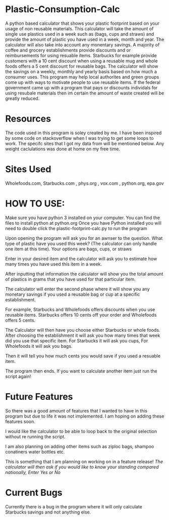 # Plastic-Consumption-Calc
A python based calculator that shows your plastic footprint based on your usage of non reusable materials.
This calculator will take the amount of single use plastics used in a week such as (bags, cups and straws) and provide the amount of plastic you have used in a week, month and year. 
The calculator will also take into account any monentary savings. A majority of coffee and grocery establishments provide discounts and or reimbursements for using resuable items. Starbucks for example provide customers with a 10 cent discount when using a reusable mug and whole foods offers a 5 cent discount for reusable bags. The calculator will show the savings on a weekly, monthly and yearly basis based on how much a consumer uses.
This program may help local authorites and green groups come up with ways to motivate people to use reusable items. If the federal government came up with a program that pays or discounts individals for using resubale materials then im certain the amount of waste created will be greatly reduced. 


# Resources
The code used in this program is soley created by me. I have been inspired by some code on stackoverflow when I was trying to get some loops to work. The specifc sites that I got my data from will be mentioned below. Any weight caclulations was done at home on my free time. 

# Sites Used 
Wholefoods.com, Starbucks.com , phys.org , vox.com , python.org, epa.gov

# HOW TO USE:
Make sure you have python 3 installed on your computer.
You can find the files to install python at python.org
Once you have Python installed you will need to double click the plastic-footprint-calc.py to run the program

Upon opening the program will ask you for an awnser to the question. What type of plastic have you used this week? (The calculator can only handle one item at this time). Your options are bags, cups, or straws

Enter in your desired item and the calculator will ask you to estimate how many times you have used this item in a week.

After inputting that information the calculator will show you the total amount of plastics in grams that you have used for that particular item.

The calculator will enter the second phase where it will show you any monetary savings if you used a reusable bag or cup at a specific establishment.

For example, Starbucks and Wholefoods offers discounts when you use reusable items. Starbucks offers 10 cents off your order and Wholefoods offers 5 cents.

The Calculator will then have you choose either Starbucks or whole foods. After choosing the establishment it will ask you how many times that week did you use that specific item. For Starbucks it will ask you cups, For Wholefoods it will ask you bags.

Then it will tell you how much cents you would save if you used a resuable item.

The program then ends. If you want to calculate another item just run the script again!


# Future Features

So there was a good amount of features that I wanted to have in this program but due to life it was not implemented. I am hoping on adding these features soon. 

I would like the calculator to be able to loop back to the original selection without re running the script.

I am also planning on adding other items such as ziploc bags, shampoo conatiners water bottles etc.

 This is something that I am planning on working on in a feature release! *The calculator will then ask if you would like to know your standing compared nationally, Enter Yes or No*
 
 # Current Bugs
 
 Currently there is a bug in the program where it will only calculate Starbucks savings and not anything else.

